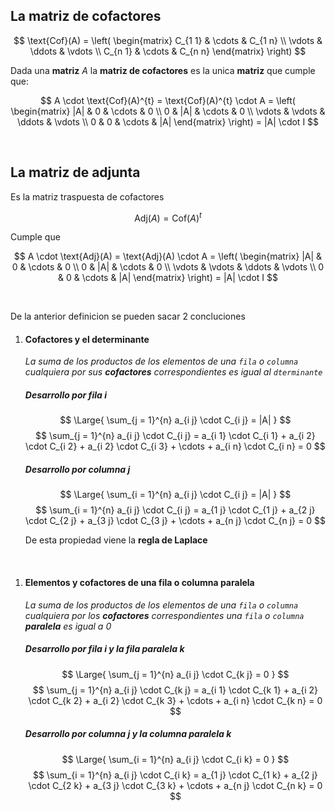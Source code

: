 ## La matriz de cofactores

$$
    \text{Cof}(A) =
    \left( 
    \begin{matrix}
        C_{1 1} & \cdots & C_{1 n}
        \\
        \vdots & \ddots & \vdots
        \\
        C_{n 1} & \cdots & C_{n n}
    \end{matrix}
    \right)
$$

Dada una **matriz** $A$ la **matriz de cofactores** es la unica **matriz** que cumple que: 

$$
    A \cdot \text{Cof}(A)^{t} = \text{Cof}(A)^{t} \cdot A = 
    \left( 
    \begin{matrix}
        |A| & 0 & \cdots & 0
        \\
        0 & |A| & \cdots & 0
        \\
        \vdots & \vdots & \ddots & \vdots
        \\
        0 & 0 & \cdots & |A|
    \end{matrix}
    \right)
    = |A| \cdot I
$$

<br>


## La matriz de adjunta

Es la matriz traspuesta de cofactores

$$
    \text{Adj}(A) = \text{Cof}(A)^{t}
$$

Cumple que

$$
    A \cdot \text{Adj}(A) = \text{Adj}(A) \cdot A =
    \left( 
    \begin{matrix}
        |A| & 0 & \cdots & 0
        \\
        0 & |A| & \cdots & 0
        \\
        \vdots & \vdots & \ddots & \vdots
        \\
        0 & 0 & \cdots & |A|
    \end{matrix}
    \right)
    = |A| \cdot I
$$

<br>



De la anterior definicion se pueden sacar 2 concluciones

1. #### Cofactores y el determinante

    *La suma de los productos de los elementos de una `fila` o `columna` cualquiera por sus **cofactores** correspondientes es igual al `dterminante`*

    ##### Desarrollo por fila $i$
    $$
        \Large{
            \sum_{j = 1}^{n} a_{i j} \cdot C_{i j} = |A|
        }
    $$
    $$
        \sum_{j = 1}^{n} a_{i j} \cdot C_{i j} 
        = 
        a_{i 1} \cdot C_{i 1}
        + a_{i 2} \cdot C_{i 2}
        + a_{i 2} \cdot C_{i 3}
        + \cdots + a_{i n} \cdot C_{i n}
        = 0
    $$

    ##### Desarrollo por columna $j$ 
    $$
        \Large{
            \sum_{i = 1}^{n} a_{i j} \cdot C_{i j} = |A|
        }
    $$
    $$
        \sum_{i = 1}^{n} a_{i j} \cdot C_{i j}
        =
        a_{1 j} \cdot C_{1 j}
        + a_{2 j} \cdot C_{2 j}
        + a_{3 j} \cdot C_{3 j}
        + \cdots + a_{n j} \cdot C_{n j}
        = 0
    $$

    De esta propiedad viene la **regla de Laplace**
<br>

1. #### Elementos y cofactores de una fila o columna paralela

    *La suma de los productos de los elementos de una `fila` o `columna` cualquiera por los **cofactores** correspondientes una `fila` o `columna` **paralela** es igual a $0$*

    ##### Desarrollo por fila $i$ y la fila paralela $k$
    $$
        \Large{
            \sum_{j = 1}^{n} a_{i j} \cdot C_{k j} = 0
        }
    $$
    $$
        \sum_{j = 1}^{n} a_{i j} \cdot C_{k j} 
        = 
        a_{i 1} \cdot C_{k 1}
        + a_{i 2} \cdot C_{k 2}
        + a_{i 2} \cdot C_{k 3}
        + \cdots + a_{i n} \cdot C_{k n}
        = 0
    $$

    ##### Desarrollo por columna $j$ y la columna paralela $k$
    $$
        \Large{
            \sum_{i = 1}^{n} a_{i j} \cdot C_{i k} = 0
        }
    $$
    $$
        \sum_{i = 1}^{n} a_{i j} \cdot C_{i k}
        =
        a_{1 j} \cdot C_{1 k}
        + a_{2 j} \cdot C_{2 k}
        + a_{3 j} \cdot C_{3 k}
        + \cdots + a_{n j} \cdot C_{n k}
        = 0
    $$

<br>